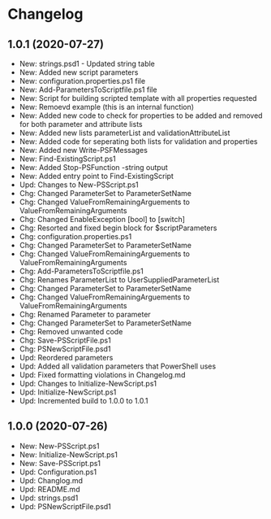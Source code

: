﻿# Changelog

## 1.0.1 (2020-07-27)

- New: strings.psd1 - Updated string table
- New: Added new script parameters
- New: configuration.properties.ps1 file
- New: Add-ParametersToScriptfile.ps1 file
- New: Script for building scripted template with all properties requested
- New: Remoevd example (this is an internal function)
- New: Added new code to check for properties to be added and removed for both parameter and attribute lists
- New: Added new lists parameterList and validationAttributeList
- New: Added code for seperating both lists for validation and properties
- New: Added new Write-PSFMessages
- New:  Find-ExistingScript.ps1
- New: Added Stop-PSFunction -string output
- New: Added entry point to  Find-ExistingScript
- Upd: Changes to New-PSScript.ps1
- Chg: Changed ParameterSet to ParameterSetName
- Chg: Changed ValueFromRemainingArguements to ValueFromRemainingArguments
- Chg: Changed EnableException [bool] to [switch]
- Chg: Resorted and fixed begin block for $scriptParameters
- Chg: configuration.properties.ps1
- Chg: Changed ParameterSet to ParameterSetName
- Chg: Changed ValueFromRemainingArguements to ValueFromRemainingArguments
- Chg: Add-ParametersToScriptfile.ps1
- Chg: Renames ParameterList to UserSuppliedParameterList
- Chg: Changed ParameterSet to ParameterSetName
- Chg: Changed ValueFromRemainingArguements to ValueFromRemainingArguments
- Chg: Renamed Parameter to parameter
- Chg: Changed ParameterSet to ParameterSetName
- Chg: Removed unwanted code
- Chg: Save-PSScriptFile.ps1
- Chg: PSNewScriptFile.psd1
- Upd: Reordered parameters
- Upd: Added all validation parameters that PowerShell uses
- Upd: Fixed formatting violations in Changelog.md
- Upd: Changes to Initialize-NewScript.ps1
- Upd: Initialize-NewScript.ps1
- Upd: Incremented build to 1.0.0 to 1.0.1

## 1.0.0 (2020-07-26)

- New: New-PSScript.ps1
- New: Initialize-NewScript.ps1
- New: Save-PSScript.ps1
- Upd: Configuration.ps1
- Upd: Changlog.md
- Upd: README.md
- Upd: strings.psd1
- Upd: PSNewScriptFile.psd1
